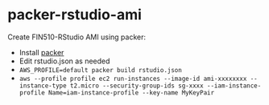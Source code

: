 # packer-rstudio-ami
Create FIN510-RStudio AMI using packer:

- Install [packer](https://learn.hashicorp.com/tutorials/packer/getting-started-install)
- Edit rstudio.json as needed
- `AWS_PROFILE=default packer build rstudio.json`
- `aws --profile profile ec2 run-instances --image-id ami-xxxxxxxx --instance-type t2.micro --security-group-ids sg-xxxx --iam-instance-profile Name=iam-instance-profile --key-name MyKeyPair`
